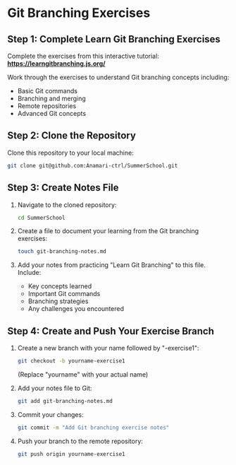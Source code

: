 # Git Branching Exercises

## Step 1: Complete Learn Git Branching Exercises

Complete the exercises from this interactive tutorial:
**https://learngitbranching.js.org/**

Work through the exercises to understand Git branching concepts including:
- Basic Git commands
- Branching and merging
- Remote repositories
- Advanced Git concepts

## Step 2: Clone the Repository

Clone this repository to your local machine:

```bash
git clone git@github.com:Anamari-ctrl/SummerSchool.git
```

## Step 3: Create Notes File

1. Navigate to the cloned repository:
   ```bash
   cd SummerSchool
   ```

2. Create a file to document your learning from the Git branching exercises:
   ```bash
   touch git-branching-notes.md
   ```

3. Add your notes from practicing "Learn Git Branching" to this file. Include:
   - Key concepts learned
   - Important Git commands
   - Branching strategies
   - Any challenges you encountered

## Step 4: Create and Push Your Exercise Branch

1. Create a new branch with your name followed by "-exercise1":
   ```bash
   git checkout -b yourname-exercise1
   ```
   (Replace "yourname" with your actual name)

2. Add your notes file to Git:
   ```bash
   git add git-branching-notes.md
   ```

3. Commit your changes:
   ```bash
   git commit -m "Add Git branching exercise notes"
   ```

4. Push your branch to the remote repository:
   ```bash
   git push origin yourname-exercise1
   ```